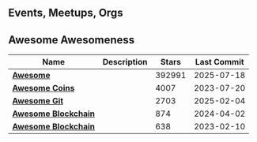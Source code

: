 ## Events, Meetups, Orgs


## Awesome Awesomeness

| Name                                                                        | Description | Stars  | Last Commit |
|-----------------------------------------------------------------------------|-------------|--------|-------------|
| [**Awesome**](https://github.com/sindresorhus/awesome)                      |             | 392991 | 2025-07-18  |
| [**Awesome Coins**](https://github.com/kennethreitz/awesome-coins)          |             | 4007   | 2023-07-20  |
| [**Awesome Git**](https://github.com/dictcp/awesome-git)                    |             | 2703   | 2025-02-04  |
| [**Awesome Blockchain**](https://github.com/imbaniac/awesome-blockchain)    |             | 874    | 2024-04-02  |
| [**Awesome Blockchain**](https://github.com/igorbarinov/awesome-blockchain) |             | 638    | 2023-02-10  |
